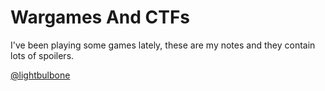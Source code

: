 # Wargames And CTFs

I've been playing some games lately, these are my notes and they contain lots of spoilers.

[@lightbulbone](https://www.twitter.com/lightbulbone)
